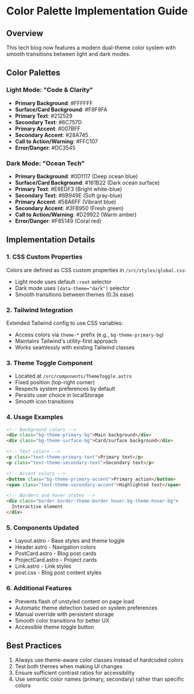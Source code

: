 # Color Palette Implementation Guide

## Overview
This tech blog now features a modern dual-theme color system with smooth transitions between light and dark modes.

## Color Palettes

### Light Mode: "Code & Clarity"
- **Primary Background**: #FFFFFF
- **Surface/Card Background**: #F8F9FA
- **Primary Text**: #212529
- **Secondary Text**: #6C757D
- **Primary Accent**: #007BFF
- **Secondary Accent**: #28A745
- **Call to Action/Warning**: #FFC107
- **Error/Danger**: #DC3545

### Dark Mode: "Ocean Tech"
- **Primary Background**: #0D1117 (Deep ocean blue)
- **Surface/Card Background**: #161B22 (Dark ocean surface)
- **Primary Text**: #E6EDF3 (Bright white-blue)
- **Secondary Text**: #8B949E (Soft gray-blue)
- **Primary Accent**: #58A6FF (Vibrant blue)
- **Secondary Accent**: #3FB950 (Fresh green)
- **Call to Action/Warning**: #D29922 (Warm amber)
- **Error/Danger**: #F85149 (Coral red)

## Implementation Details

### 1. CSS Custom Properties
Colors are defined as CSS custom properties in `/src/styles/global.css`:
- Light mode uses default `:root` selector
- Dark mode uses `[data-theme="dark"]` selector
- Smooth transitions between themes (0.3s ease)

### 2. Tailwind Integration
Extended Tailwind config to use CSS variables:
- Access colors via `theme-*` prefix (e.g., `bg-theme-primary-bg`)
- Maintains Tailwind's utility-first approach
- Works seamlessly with existing Tailwind classes

### 3. Theme Toggle Component
- Located at `/src/components/ThemeToggle.astro`
- Fixed position (top-right corner)
- Respects system preferences by default
- Persists user choice in localStorage
- Smooth icon transitions

### 4. Usage Examples
```html
<!-- Background colors -->
<div class="bg-theme-primary-bg">Main background</div>
<div class="bg-theme-surface-bg">Card/surface background</div>

<!-- Text colors -->
<p class="text-theme-primary-text">Primary text</p>
<p class="text-theme-secondary-text">Secondary text</p>

<!-- Accent colors -->
<button class="bg-theme-primary-accent">Primary action</button>
<span class="text-theme-secondary-accent">Highlighted text</span>

<!-- Borders and hover states -->
<div class="border border-theme-border hover:bg-theme-hover-bg">
  Interactive element
</div>
```

### 5. Components Updated
- Layout.astro - Base styles and theme toggle
- Header.astro - Navigation colors
- PostCard.astro - Blog post cards
- ProjectCard.astro - Project cards
- Link.astro - Link styles
- post.css - Blog post content styles

### 6. Additional Features
- Prevents flash of unstyled content on page load
- Automatic theme detection based on system preferences
- Manual override with persistent storage
- Smooth color transitions for better UX
- Accessible theme toggle button

## Best Practices
1. Always use theme-aware color classes instead of hardcoded colors
2. Test both themes when making UI changes
3. Ensure sufficient contrast ratios for accessibility
4. Use semantic color names (primary, secondary) rather than specific colors